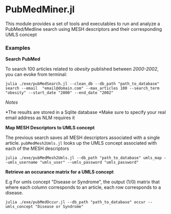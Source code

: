 <!--
@Author: isa
@Date:   2016-05-12T16:51:24-04:00
@Last modified by:   isa
@Last modified time: 2016-05-13T11:24:06-04:00
-->



# PubMedMiner.jl

This module provides a set of tools and executables to run and analyze a
PubMed/Medline search using MESH descriptors and their corresponding UMLS concept

### Examples

**Search PubMed**

 To search 100  articles related to *obesity* published between *2000-2002*, you can evoke from terminal:
 
`julia ./exe/pubMedSearch.jl --clean_db --db_path "path_to_database" search --email  "email@domain.com" --max_articles 100 --search_term "obesity" --start_date "2000" --end_date "2002" `

*Notes*

*The results are stored in a Sqlite database
*Make sure to specify your real email address as NLM  requires it


**Map MESH Descriptors to UMLS concept**

The previous search saves all MESH descriptors associated with a single article.
`pubMedMesh2Umls.jl` looks up the UMLS concept associated with each of the MESH
descriptors


`julia ./exe/pubMedMesh2Umls.jl --db_path "path_to_database" umls_map --umls_username "umls_user" --umls_password "umls_password"`


**Retrieve an occurance matrix for a UMLS concept**

E.g For umls concept "Disease or Syndrome", the output (1/0) matrix that where
each column corresponds to an article, each row corresponds to a disease.

`julia ./exe/pubMedOccur.jl --db_path "path_to_database" occur --umls_concept "Disease or Syndrome"`
